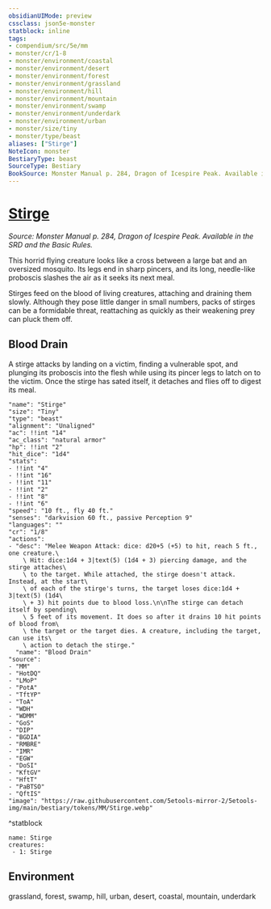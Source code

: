 ```yaml
---
obsidianUIMode: preview
cssclass: json5e-monster
statblock: inline
tags:
- compendium/src/5e/mm
- monster/cr/1-8
- monster/environment/coastal
- monster/environment/desert
- monster/environment/forest
- monster/environment/grassland
- monster/environment/hill
- monster/environment/mountain
- monster/environment/swamp
- monster/environment/underdark
- monster/environment/urban
- monster/size/tiny
- monster/type/beast
aliases: ["Stirge"]
NoteIcon: monster
BestiaryType: beast
SourceType: Bestiary
BookSource: Monster Manual p. 284, Dragon of Icespire Peak. Available in the SRD and the Basic Rules.
---
```

# [Stirge](3-Mechanics\CLI\bestiary\beast/stirge.md)
*Source: Monster Manual p. 284, Dragon of Icespire Peak. Available in the SRD and the Basic Rules.*  

This horrid flying creature looks like a cross between a large bat and an oversized mosquito. Its legs end in sharp pincers, and its long, needle-like proboscis slashes the air as it seeks its next meal.

Stirges feed on the blood of living creatures, attaching and draining them slowly. Although they pose little danger in small numbers, packs of stirges can be a formidable threat, reattaching as quickly as their weakening prey can pluck them off.

## Blood Drain

A stirge attacks by landing on a victim, finding a vulnerable spot, and plunging its proboscis into the flesh while using its pincer legs to latch on to the victim. Once the stirge has sated itself, it detaches and flies off to digest its meal.

```statblock
"name": "Stirge"
"size": "Tiny"
"type": "beast"
"alignment": "Unaligned"
"ac": !!int "14"
"ac_class": "natural armor"
"hp": !!int "2"
"hit_dice": "1d4"
"stats":
- !!int "4"
- !!int "16"
- !!int "11"
- !!int "2"
- !!int "8"
- !!int "6"
"speed": "10 ft., fly 40 ft."
"senses": "darkvision 60 ft., passive Perception 9"
"languages": ""
"cr": "1/8"
"actions":
- "desc": "Melee Weapon Attack: dice: d20+5 (+5) to hit, reach 5 ft., one creature.\
    \ Hit: dice:1d4 + 3|text(5) (1d4 + 3) piercing damage, and the stirge attaches\
    \ to the target. While attached, the stirge doesn't attack. Instead, at the start\
    \ of each of the stirge's turns, the target loses dice:1d4 + 3|text(5) (1d4\
    \ + 3) hit points due to blood loss.\n\nThe stirge can detach itself by spending\
    \ 5 feet of its movement. It does so after it drains 10 hit points of blood from\
    \ the target or the target dies. A creature, including the target, can use its\
    \ action to detach the stirge."
  "name": "Blood Drain"
"source":
- "MM"
- "HotDQ"
- "LMoP"
- "PotA"
- "TftYP"
- "ToA"
- "WDH"
- "WDMM"
- "GoS"
- "DIP"
- "BGDIA"
- "RMBRE"
- "IMR"
- "EGW"
- "DoSI"
- "KftGV"
- "HftT"
- "PaBTSO"
- "QftIS"
"image": "https://raw.githubusercontent.com/5etools-mirror-2/5etools-img/main/bestiary/tokens/MM/Stirge.webp"
```
^statblock

```encounter-table
name: Stirge
creatures:
 - 1: Stirge
```

## Environment

grassland, forest, swamp, hill, urban, desert, coastal, mountain, underdark